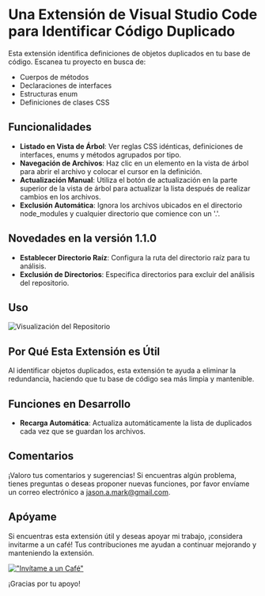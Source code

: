 # Una Extensión de Visual Studio Code para Identificar Código Duplicado

Esta extensión identifica definiciones de objetos duplicados en tu base de código. Escanea tu proyecto en busca de:

- Cuerpos de métodos
- Declaraciones de interfaces
- Estructuras enum
- Definiciones de clases CSS

## Funcionalidades

- **Listado en Vista de Árbol**: Ver reglas CSS idénticas, definiciones de interfaces, enums y métodos agrupados por tipo.
- **Navegación de Archivos**: Haz clic en un elemento en la vista de árbol para abrir el archivo y colocar el cursor en la definición.
- **Actualización Manual**: Utiliza el botón de actualización en la parte superior de la vista de árbol para actualizar la lista después de realizar cambios en los archivos.
- **Exclusión Automática**: Ignora los archivos ubicados en el directorio node_modules y cualquier directorio que comience con un '.'.

## Novedades en la versión 1.1.0

- **Establecer Directorio Raíz**: Configura la ruta del directorio raíz para tu análisis.
- **Exclusión de Directorios**: Especifica directorios para excluir del análisis del repositorio.

## Uso

![Visualización del Repositorio](https://github.com/jasonamark/jasonamark/raw/main/identify-duplicates.gif)

## Por Qué Esta Extensión es Útil

Al identificar objetos duplicados, esta extensión te ayuda a eliminar la redundancia, haciendo que tu base de código sea más limpia y mantenible.

## Funciones en Desarrollo

- **Recarga Automática**: Actualiza automáticamente la lista de duplicados cada vez que se guardan los archivos.

## Comentarios

¡Valoro tus comentarios y sugerencias! Si encuentras algún problema, tienes preguntas o deseas proponer nuevas funciones, por favor envíame un correo electrónico a [jason.a.mark@gmail.com](jason.a.mark@gmail.com).

## Apóyame
Si encuentras esta extensión útil y deseas apoyar mi trabajo, ¡considera invitarme a un café! Tus contribuciones me ayudan a continuar mejorando y manteniendo la extensión.

[!["Invítame a un Café"](https://www.buymeacoffee.com/assets/img/custom_images/orange_img.png)](https://buymeacoffee.com/jasonamark8)

¡Gracias por tu apoyo!
